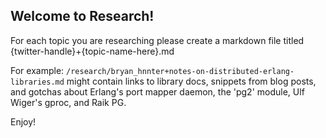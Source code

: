 Welcome to Research!
--------------------

For each topic you are researching please create a markdown file titled {twitter-handle}+{topic-name-here}.md 

For example:
``` /research/bryan_hnnter+notes-on-distributed-erlang-libraries.md ```
might contain links to library docs, snippets from blog posts, and gotchas 
about Erlang's port mapper daemon, the 'pg2' module, Ulf Wiger's gproc, and Raik PG.

Enjoy!

